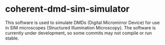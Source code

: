 # coherent-dmd-sim-simulator
This software is used to simulate DMDs (Digital Micromirror Device) for use
in SIM microscopes (Structured Illumination Microscopy). The software is
currently under development, so some commits may not compile or run stable.
